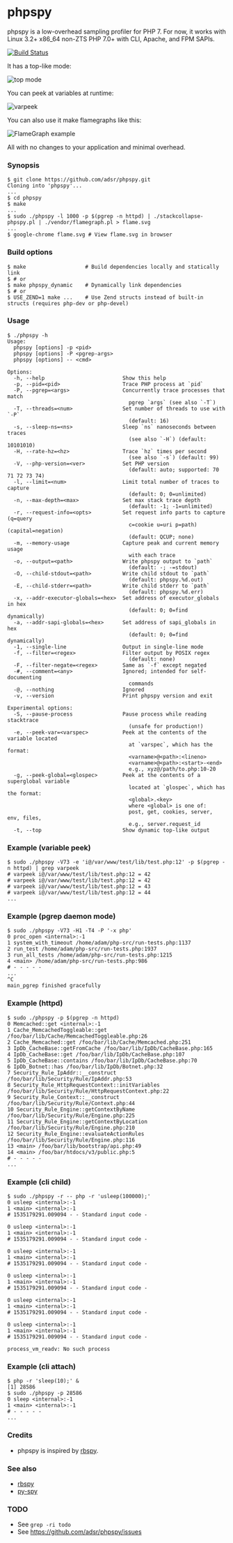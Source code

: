# phpspy

phpspy is a low-overhead sampling profiler for PHP 7. For now, it works with
Linux 3.2+ x86_64 non-ZTS PHP 7.0+ with CLI, Apache, and FPM SAPIs.

[![Build Status](https://travis-ci.org/adsr/phpspy.svg?branch=master)](https://travis-ci.org/adsr/phpspy)

It has a top-like mode:

![top mode](https://i.imgur.com/E8QTUfE.gif)

You can peek at variables at runtime:

![varpeek](https://i.imgur.com/HlpPd0x.gif)

You can also use it make flamegraphs like this:

![FlameGraph example](https://i.imgur.com/7DKdnmh.gif)

All with no changes to your application and minimal overhead.

### Synopsis

    $ git clone https://github.com/adsr/phpspy.git
    Cloning into 'phpspy'...
    ...
    $ cd phpspy
    $ make
    ...
    $ sudo ./phpspy -l 1000 -p $(pgrep -n httpd) | ./stackcollapse-phpspy.pl | ./vendor/flamegraph.pl > flame.svg
    ...
    $ google-chrome flame.svg # View flame.svg in browser

### Build options

    $ make                   # Build dependencies locally and statically link
    $ # or
    $ make phpspy_dynamic    # Dynamically link dependencies
    $ # or
    $ USE_ZEND=1 make ...    # Use Zend structs instead of built-in structs (requires php-dev or php-devel)

### Usage
    $ ./phpspy -h
    Usage:
      phpspy [options] -p <pid>
      phpspy [options] -P <pgrep-args>
      phpspy [options] -- <cmd>

    Options:
      -h, --help                         Show this help
      -p, --pid=<pid>                    Trace PHP process at `pid`
      -P, --pgrep=<args>                 Concurrently trace processes that match
                                           pgrep `args` (see also `-T`)
      -T, --threads=<num>                Set number of threads to use with `-P`
                                           (default: 16)
      -s, --sleep-ns=<ns>                Sleep `ns` nanoseconds between traces
                                           (see also `-H`) (default: 10101010)
      -H, --rate-hz=<hz>                 Trace `hz` times per second
                                           (see also `-s`) (default: 99)
      -V, --php-version=<ver>            Set PHP version
                                           (default: auto; supported: 70 71 72 73 74)
      -l, --limit=<num>                  Limit total number of traces to capture
                                           (default: 0; 0=unlimited)
      -n, --max-depth=<max>              Set max stack trace depth
                                           (default: -1; -1=unlimited)
      -r, --request-info=<opts>          Set request info parts to capture (q=query
                                           c=cookie u=uri p=path) (capital=negation)
                                           (default: QCUP; none)
      -m, --memory-usage                 Capture peak and current memory usage
                                           with each trace
      -o, --output=<path>                Write phpspy output to `path`
                                           (default: -; -=stdout)
      -O, --child-stdout=<path>          Write child stdout to `path`
                                           (default: phpspy.%d.out)
      -E, --child-stderr=<path>          Write child stderr to `path`
                                           (default: phpspy.%d.err)
      -x, --addr-executor-globals=<hex>  Set address of executor_globals in hex
                                           (default: 0; 0=find dynamically)
      -a, --addr-sapi-globals=<hex>      Set address of sapi_globals in hex
                                           (default: 0; 0=find dynamically)
      -1, --single-line                  Output in single-line mode
      -f, --filter=<regex>               Filter output by POSIX regex
                                           (default: none)
      -F, --filter-negate=<regex>        Same as `-f` except negated
      -#, --comment=<any>                Ignored; intended for self-documenting
                                           commands
      -@, --nothing                      Ignored
      -v, --version                      Print phpspy version and exit

    Experimental options:
      -S, --pause-process                Pause process while reading stacktrace
                                           (unsafe for production!)
      -e, --peek-var=<varspec>           Peek at the contents of the variable located
                                           at `varspec`, which has the format:
                                           <varname>@<path>:<lineno>
                                           <varname>@<path>:<start>-<end>
                                           e.g., xyz@/path/to.php:10-20
      -g, --peek-global=<glospec>        Peek at the contents of a superglobal variable
                                           located at `glospec`, which has the format:
                                           <global>.<key>
                                           where <global> is one of:
                                           post, get, cookies, server, env, files,
                                           e.g., server.request_id
      -t, --top                          Show dynamic top-like output

### Example (variable peek)

    $ sudo ./phpspy -V73 -e 'i@/var/www/test/lib/test.php:12' -p $(pgrep -n httpd) | grep varpeek
    # varpeek i@/var/www/test/lib/test.php:12 = 42
    # varpeek i@/var/www/test/lib/test.php:12 = 42
    # varpeek i@/var/www/test/lib/test.php:12 = 43
    # varpeek i@/var/www/test/lib/test.php:12 = 44
    ...

### Example (pgrep daemon mode)

    $ sudo ./phpspy -V73 -H1 -T4 -P '-x php'
    0 proc_open <internal>:-1
    1 system_with_timeout /home/adam/php-src/run-tests.php:1137
    2 run_test /home/adam/php-src/run-tests.php:1937
    3 run_all_tests /home/adam/php-src/run-tests.php:1215
    4 <main> /home/adam/php-src/run-tests.php:986
    # - - - - -
    ...
    ^C
    main_pgrep finished gracefully

### Example (httpd)

    $ sudo ./phpspy -p $(pgrep -n httpd)
    0 Memcached::get <internal>:-1
    1 Cache_MemcachedToggleable::get /foo/bar/lib/Cache/MemcachedToggleable.php:26
    2 Cache_Memcached::get /foo/bar/lib/Cache/Memcached.php:251
    3 IpDb_CacheBase::getFromCache /foo/bar/lib/IpDb/CacheBase.php:165
    4 IpDb_CacheBase::get /foo/bar/lib/IpDb/CacheBase.php:107
    5 IpDb_CacheBase::contains /foo/bar/lib/IpDb/CacheBase.php:70
    6 IpDb_Botnet::has /foo/bar/lib/IpDb/Botnet.php:32
    7 Security_Rule_IpAddr::__construct /foo/bar/lib/Security/Rule/IpAddr.php:53
    8 Security_Rule_HttpRequestContext::initVariables /foo/bar/lib/Security/Rule/HttpRequestContext.php:22
    9 Security_Rule_Context::__construct /foo/bar/lib/Security/Rule/Context.php:44
    10 Security_Rule_Engine::getContextByName /foo/bar/lib/Security/Rule/Engine.php:225
    11 Security_Rule_Engine::getContextByLocation /foo/bar/lib/Security/Rule/Engine.php:210
    12 Security_Rule_Engine::evaluateActionRules /foo/bar/lib/Security/Rule/Engine.php:116
    13 <main> /foo/bar/lib/bootstrap/api.php:49
    14 <main> /foo/bar/htdocs/v3/public.php:5
    # - - - - -
    ...

### Example (cli child)

    $ sudo ./phpspy -r -- php -r 'usleep(100000);'
    0 usleep <internal>:-1
    1 <main> <internal>:-1
    # 1535179291.009094 - - Standard input code -

    0 usleep <internal>:-1
    1 <main> <internal>:-1
    # 1535179291.009094 - - Standard input code -

    0 usleep <internal>:-1
    1 <main> <internal>:-1
    # 1535179291.009094 - - Standard input code -

    0 usleep <internal>:-1
    1 <main> <internal>:-1
    # 1535179291.009094 - - Standard input code -

    0 usleep <internal>:-1
    1 <main> <internal>:-1
    # 1535179291.009094 - - Standard input code -

    0 usleep <internal>:-1
    1 <main> <internal>:-1
    # 1535179291.009094 - - Standard input code -

    process_vm_readv: No such process

### Example (cli attach)

    $ php -r 'sleep(10);' &
    [1] 28586
    $ sudo ./phpspy -p 28586
    0 sleep <internal>:-1
    1 <main> <internal>:-1
    # - - - - -
    ...

### Credits

* phpspy is inspired by [rbspy][0].

### See also

* [rbspy][0]
* [py-spy][1]

### TODO

* See `grep -ri todo`
* See https://github.com/adsr/phpspy/issues

[0]: https://github.com/rbspy/rbspy
[1]: https://github.com/benfred/py-spy
